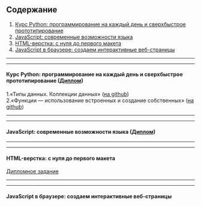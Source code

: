## Содержание
1. [Курс Python: программирование на каждый день и сверхбыстрое прототипирование](README.md#курс-python-программирование-на-каждый-день-и-сверхбыстрое-прототипирование)  
2. [JavaScript: современныe возможности языка](README.md#javascript-современныe-возможности-языка)  
2. [HTML-верстка: с нуля до первого макета](README.md#html-верстка-с-нуля-до-первого-макета)  
2. [JavaScript в браузере: создаем интерактивные веб-страницы](README.md#javascript-в-браузере-создаем-интерактивные-веб-страницы)  

***
***

#### Курс Python: программирование на каждый день и сверхбыстрое прототипирование ([Диплом](https://github.com/kosiginiv83/learning_repo/blob/blob/master/Python/PY82017003_diplom_Kosygin.pdf))
1.«Типы данных. Коллекции данных» ([на github](https://github.com/kosiginiv83/learning_repo/tree/master/Python/1.Collections))  
2.«Функции — использование встроенных и создание собственных» ([на github](https://github.com/kosiginiv83/learning_repo/blob/master/Python/2.Functions))  

***
***

#### JavaScript: современныe возможности языка ([Диплом](https://github.com/kosiginiv83/learning_repo/blob/master/JS_Opportunities/JS192018014_diplom_Kosygin.pdf))

***
***

#### HTML-верстка: с нуля до первого макета
[Дипломное задание](https://kosiginiv83.github.io/)

***
***

#### JavaScript в браузере: создаем интерактивные веб-страницы



